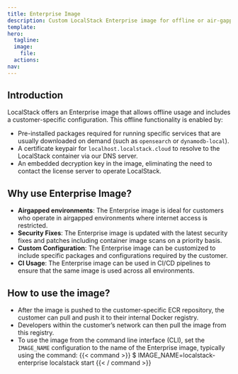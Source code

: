 ```yaml
---
title: Enterprise Image
description: Custom LocalStack Enterprise image for offline or air-gapped environments with preferred configurations and packages.
template: 
hero:
  tagline: 
  image:
    file: 
  actions:
nav: 
---
```


## Introduction

LocalStack offers an Enterprise image that allows offline usage and includes a customer-specific configuration.
This offline functionality is enabled by:

- Pre-installed packages required for running specific services that are usually downloaded on demand (such as `opensearch` or `dynamodb-local`).
- A certificate keypair for `localhost.localstack.cloud` to resolve to the LocalStack container via our DNS server.
- An embedded decryption key in the image, eliminating the need to contact the license server to operate LocalStack.

## Why use Enterprise Image?

- **Airgapped environments**: The Enterprise image is ideal for customers who operate in airgapped environments where internet access is restricted.
- **Security Fixes**: The Enterprise image is updated with the latest security fixes and patches including container image scans on a priority basis.
- **Custom Configuration**: The Enterprise image can be customized to include specific packages and configurations required by the customer.
- **CI Usage**: The Enterprise image can be used in CI/CD pipelines to ensure that the same image is used across all environments.

## How to use the image?

- After the image is pushed to the customer-specific ECR repository, the customer can pull and push it to their internal Docker registry.
- Developers within the customer’s network can then pull the image from this registry.
- To use the image from the command line interface (CLI), set the `IMAGE_NAME` configuration to the name of the Enterprise image, typically using the command:
    {{< command >}}
    $ IMAGE_NAME=localstack-enterprise localstack start
    {{< / command >}}